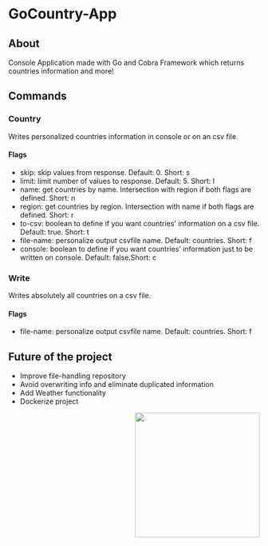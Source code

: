 # GoCountry-App
## About
Console Application made with Go and Cobra Framework which returns countries information and more!

## Commands
### Country
Writes personalized countries information in console or on an csv file.
#### Flags
- skip: skip values from response. Default: 0. Short: s
- limit: limit number of values to response. Default: 5. Short: l
- name: get countries by name. Intersection with region if both flags are defined. Short: n
- region: get countries by region. Intersection with name if both flags are defined. Short: r
- to-csv: boolean to define if you want countries' information on a csv file. Default: true. Short: t
- file-name: personalize output csvfile name. Default: countries. Short: f
- console: boolean to define if you want countries' information just to be written on console. Default: false.Short: c
### Write
Writes absolutely all countries on a csv file.
#### Flags
- file-name: personalize output csvfile name. Default: countries. Short: f

## Future of the project
- Improve file-handling repository
- Avoid overwriting info and eliminate duplicated information
- Add Weather functionality
- Dockerize project

<img align="right" width=250 height=250 src="https://github.com/ashleymcnamara/gophers/blob/master/DockerGopher.png"/>
